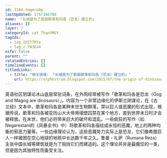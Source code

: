 ```yaml
---
id: 1184-tmgmru0p
lastUpdated: 1757166788
name: 「长城是为了抵御歌革和玛各（恐龙）建立的」
aliases: []
layer: 7
categoryId: cat_7hqnYMGY
tagIds:
  - tag_I0IT7RYe
  - tag_z-fW3Ea4
nsfw: false
parent: ""
relatedEntries: []
timelineEvents: []
titledLinks:
  - title: "相关链接: 「长城是为了抵御歌革和玛各（恐龙）建立的」"
    url: https://orphestrum.blogspot.com/2015/07/the-origin-of-dinosaurs-and-dragons_61.html
---
```


英语社区阴谋论冰山底层常驻词条，在外网经常被写作「歌革和玛各是恐龙（Gog and Magog are dinosaurs）」。内容为一个非常边缘化的伊斯兰阴谋论，在《古兰经》文本中，歌革和玛各是某种末世生物群落，常以巨人或恶魔的形式出现，根据传说，歌革和玛各被亚历山大大帝用墙壁囚禁在某个地方，直到世界末日时才会被释放。在末世，他们必将带来巨大的破坏和混乱。一些疯狂的写作（如Negarestani的《风暴全书》中）将歌革和玛各描绘成永恒的恶魔，地上的两种均衡的邪恶力量等。一些边缘理论认为，这些恶魔势力实际上是恐龙，它们像希腊巨人一样被困在空心地球的地核中长达数千年之久。鲁曼・礼萨（Rumana Reza）主张中国长城等建筑就是为了阻挡它们而建造的。这个理论并非是最魔怔的一类，但是因为其独特性而备受关注。